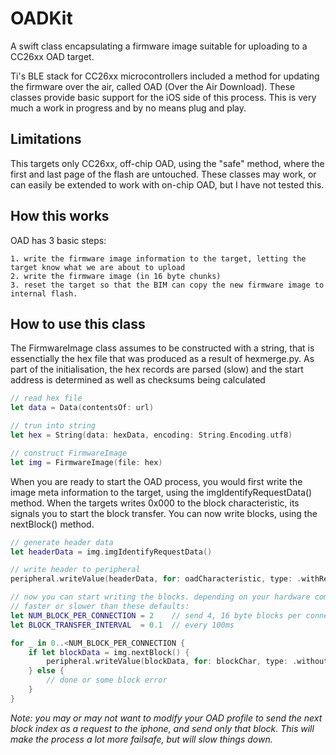 # OADKit
A swift class encapsulating a firmware image suitable for uploading to a CC26xx OAD target.

Ti's BLE stack for CC26xx microcontrollers included a method for updating the firmware over the air, called OAD (Over the Air Download). 
These classes provide basic support for the iOS side of this process. This is very much a work in progress and by no means plug and play. 

## Limitations
This targets only CC26xx, off-chip OAD, using the "safe" method, where the first and last page of the flash are untouched. 
These classes may work, or can easily be extended to work with on-chip OAD, but I have not tested this.

## How this works
OAD has 3 basic steps:

    1. write the firmware image information to the target, letting the target know what we are about to upload
    2. write the firmware image (in 16 byte chunks)
    3. reset the target so that the BIM can copy the new firmware image to internal flash.
    
## How to use this class
The FirmwareImage class assumes to be constructed with a string, that is essenctially the hex file that was produced as a result of hexmerge.py. As part of the initialisation, the hex records are parsed (slow) and the start address is determined as well as checksums being calculated

```swift
// read hex file
let data = Data(contentsOf: url)

// trun into string
let hex = String(data: hexData, encoding: String.Encoding.utf8)

// construct FirmwareImage
let img = FirmwareImage(file: hex)
```
When you are ready to start the OAD process, you would first write the image meta information to the target, using the imgIdentifyRequestData() method. When the targets writes 0x000 to the block characteristic, its signals you to start the block transfer. You can now write blocks, using the nextBlock() method. 
```swift
// generate header data
let headerData = img.imgIdentifyRequestData()

// write header to peripheral
peripheral.writeValue(headerData, for: oadCharacteristic, type: .withResponse)

// now you can start writing the blocks. depending on your hardware combination, you may be able to send these
// faster or slower than these defaults:
let NUM_BLOCK_PER_CONNECTION = 2    // send 4, 16 byte blocks per connection
let BLOCK_TRANSFER_INTERVAL  = 0.1  // every 100ms

for _ in 0..<NUM_BLOCK_PER_CONNECTION {
    if let blockData = img.nextBlock() {
        peripheral.writeValue(blockData, for: blockChar, type: .withoutResponse)
    } else {
        // done or some block error
    }
}
```

_Note: you may or may not want to modify your OAD profile to send the next block index as a request to the iphone, and send only that block. This will make the process a lot more failsafe, but will slow things down._ 
